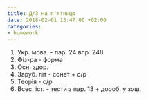 ```yaml
---
title: Д/З на п'ятницю
date: 2018-02-01 13:47:00 +02:00
categories:
- homework
---
```


1. Укр. мова. - пар. 24 впр. 248
2. Фіз-ра - форма
3. Осн. здор.
4. Заруб. літ - сонет + с/р
5. Теорія - с/р
6. Всес. іст. - тести з пар. 13 + дороб. у зош.